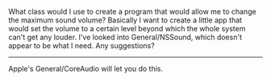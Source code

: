 What class would I use to create a program that would allow me to change the maximum sound volume?  Basically I want to create a little app that would set the volume to a certain level beyond which the whole system can't get any louder.   I've looked into General/NSSound, which doesn't appear to be what I need.  Any suggestions? 

----

Apple's General/CoreAudio will let you do this.